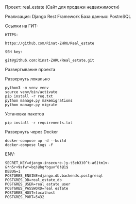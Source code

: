 Проект: real_estate (Сайт для продажи недвижимости)

Реализация:
	Django Rest Framework
	База данных: PostreSQL

Ссылки на ГИТ:

	HTTPS:

	https://github.com/Rinat-ZHRU/Real_estate

	SSH key:

	git@github.com:Rinat-ZHRU/Real_estate.git

Развертывание проекта

Развернуть локально

	python3 -m venv venv
	source venv/bin/activate
	pip install -r req.txt
	python manage.py makemigrations
	python manage.py migrate
	
Установка пакетов

	pip install -r requirements.txt		

Развернуть через Docker

	docker-compose up -d --build
	docker-compose logs -f


ENV:

	SECRET_KEY=django-insecure-)y-t5eb3)0^t-a6)tm1v-&*n5r+9sfw*=bq!@bg*bguv^8!@1$
	DEBUG=1
	POSTGRES_ENGINE=django.db.backends.postgresql
	POSTGRES_DB=real_estate_db
	POSTGRES_USER=real_estate_user
	POSTGRES_PASSWORD=real estate
	POSTGRES_HOST=localhost
	POSTGRES_PORT=5432
